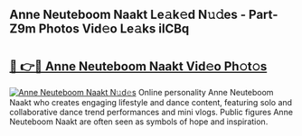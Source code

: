 ## Anne Neuteboom Naakt Le𝚊k𝚎d N𝚞𝚍es - Part-Z9m Photos Vid𝚎o Le𝚊ks ilCBq

# <h2><a href="http://fbaru5.evod.top/?m=Anne+Neuteboom+Naakt">🔗 👉🔴 Anne Neuteboom Naakt Vid𝚎o Ph𝚘t𝚘s</a></h2>

[![Anne Neuteboom Naakt N𝚞d𝚎s](https://i.imgur.com/8V9OHl7.gif)](http://fbaru5.evod.top/?m=Anne+Neuteboom+Naakt)
Online personality Anne Neuteboom Naakt who creates engaging lifestyle and dance content, featuring solo and collaborative dance trend performances and mini vlogs. Public figures Anne Neuteboom Naakt are often seen as symbols of hope and inspiration. 
